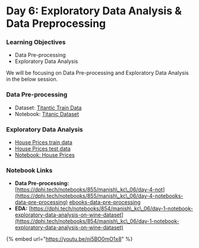# Day 6: Exploratory Data Analysis & Data Preprocessing

### Learning Objectives&#x20;

* Data Pre-processing
* Exploratory Data Analysis

We will be focusing on Data Pre-processing and Exploratory Data Analysis in the below session.&#x20;

### Data Pre-processing

* Dataset: [Titantic Train Data](https://raw.githubusercontent.com/dphi-official/Datasets/master/titanic\_data.csv)
* Notebook: [Titanic Dataset](https://www.kaggle.com/steffanj/titanic-preprocessing-eda-and-ml-in-python)

### Exploratory Data Analysis

* [House Prices train data](https://raw.githubusercontent.com/dphi-official/Datasets/master/House\_Prices/train\_houseprices.csv)
* [House Prices test data](https://raw.githubusercontent.com/dphi-official/Datasets/master/House\_Prices/test\_houseprices.csv)
* [Notebook: House Prices](https://www.kaggle.com/spscientist/a-simple-tutorial-on-exploratory-data-analysis/notebook)

### Notebook Links

* **Data Pre-processing:** [https://dphi.tech/notebooks/855/manish\_kc\_06/day-4-not](https://dphi.tech/notebooks/855/manish\_kc\_06/day-4-notebooks-data-pre-processing) [ebooks-data-pre-processing](https://dphi.tech/notebooks/855/manish\_kc\_06/day-4-notebooks-data-pre-processing)
* **EDA:** [https://dphi.tech/notebooks/854/manish\_kc\_06/day-1-notebook-exploratory-data-analysis-on-wine-dataset](https://dphi.tech/notebooks/854/manish\_kc\_06/day-1-notebook-exploratory-data-analysis-on-wine-dataset)



{% embed url="https://youtu.be/ni5BO0mO1x8" %}

